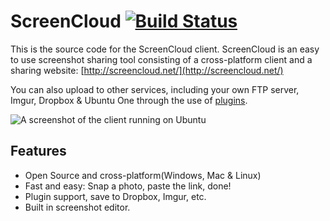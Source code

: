# ScreenCloud [![Build Status](https://travis-ci.org/olav-st/screencloud.svg?branch=master)](https://travis-ci.org/olav-st/screencloud) 

This is the source code for the ScreenCloud client. ScreenCloud is an easy to use screenshot sharing tool consisting of a cross-platform client and a sharing website: [http://screencloud.net/](http://screencloud.net/)

You can also upload to other services, including your own FTP server, Imgur, Dropbox &amp; Ubuntu One through the use of [plugins](https://github.com/olav-st/screencloud-plugins).

![A screenshot of the client running on Ubuntu](https://screencloud.net/img/systemtray_linux.png)

Features
--------------
* Open Source and cross-platform(Windows, Mac &amp; Linux)  
* Fast and easy: Snap a photo, paste the link, done!
* Plugin support, save to Dropbox, Imgur, etc.
* Built in screenshot editor.
